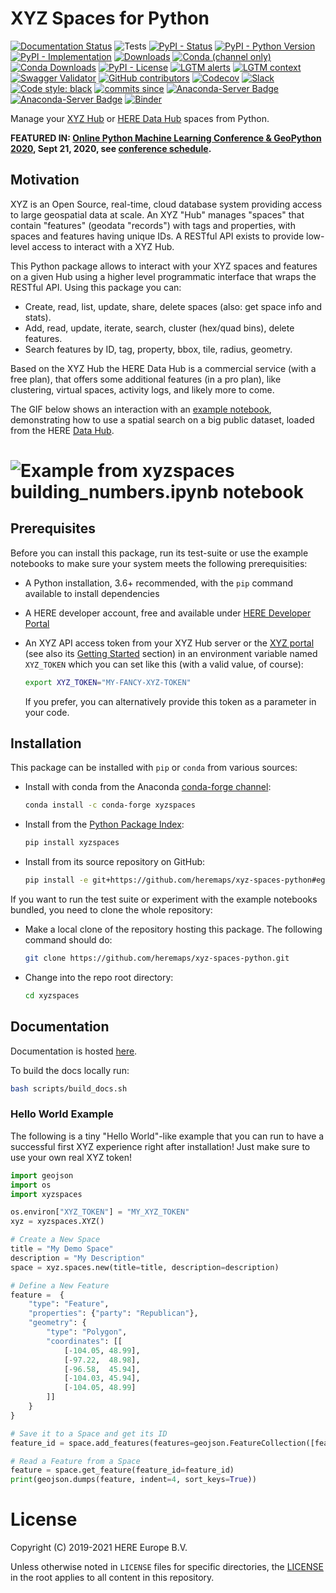 # XYZ Spaces for Python

[![Documentation Status](https://img.shields.io/readthedocs/xyz-spaces-python?logo=read-the-docs)](https://xyz-spaces-python.readthedocs.io/en/latest/?badge=latest)
![Tests](https://github.com/heremaps/xyz-spaces-python/workflows/Tests/badge.svg)
[![PyPI - Status](https://img.shields.io/pypi/status/xyzspaces)](https://pypi.org/project/xyzspaces/)
[![PyPI - Python Version](https://img.shields.io/pypi/v/xyzspaces.svg?logo=pypi)](https://pypi.org/project/xyzspaces/)
[![PyPI - Implementation](https://img.shields.io/pypi/implementation/xyzspaces)](https://pypi.org/project/xyzspaces/)
[![Downloads](https://pepy.tech/badge/xyzspaces)](https://pepy.tech/project/xyzspaces)
[![Conda (channel only)](https://img.shields.io/conda/vn/conda-forge/xyzspaces?logo=conda-forge)](https://anaconda.org/conda-forge/xyzspaces)
[![Conda Downloads](https://img.shields.io/conda/dn/conda-forge/xyzspaces)](https://anaconda.org/conda-forge/xyzspaces)
[![PyPI - License](https://img.shields.io/pypi/l/xyzspaces)](https://pypi.org/project/xyzspaces/)
[![LGTM alerts](https://img.shields.io/lgtm/alerts/g/heremaps/xyz-spaces-python.svg?logo=lgtm&logoWidth=18)](https://lgtm.com/projects/g/heremaps/xyz-spaces-python/alerts/)
[![LGTM context](https://img.shields.io/lgtm/grade/python/g/heremaps/xyz-spaces-python.svg?logo=lgtm&logoWidth=18)](https://lgtm.com/projects/g/heremaps/xyz-spaces-python/context:python)
[![Swagger Validator](https://img.shields.io/swagger/valid/3.0?specUrl=https%3A%2F%2Fxyz.api.here.com%2Fhub%2Fstatic%2Fopenapi%2Fstable.yaml)](https://xyz.api.here.com/hub/static/swagger/)
[![GitHub contributors](https://img.shields.io/github/contributors/heremaps/xyz-spaces-python)](https://github.com/heremaps/xyz-spaces-python/graphs/contributors)
[![Codecov](https://codecov.io/gh/heremaps/xyz-spaces-python/branch/master/graph/badge.svg)](https://codecov.io/gh/heremaps/xyz-spaces-python)
[![Slack](https://img.shields.io/badge/heredev-datahub-00AFAA?logo=slack)](https://heredev.slack.com)
[![Code style: black](https://img.shields.io/badge/code%20style-black-000000.svg)](https://github.com/psf/black)
[![commits since](https://img.shields.io/github/commits-since/heremaps/xyz-spaces-python/latest.svg)](https://github.com/heremaps/xyz-spaces-python/commits/master)
[![Anaconda-Server Badge](https://anaconda.org/conda-forge/xyzspaces/badges/latest_release_date.svg)](https://anaconda.org/conda-forge/xyzspaces)
[![Anaconda-Server Badge](https://anaconda.org/conda-forge/xyzspaces/badges/license.svg)](https://anaconda.org/conda-forge/xyzspaces)
[![Binder](https://mybinder.org/badge_logo.svg)](https://mybinder.org/v2/gh/heremaps/xyz-spaces-python/master?urlpath=lab/tree/docs/notebooks)

Manage your [XYZ Hub](https://github.com/heremaps/xyz-hub) or [HERE Data Hub](https://developer.here.com/products/data-hub) spaces from Python.

<b>FEATURED IN: [Online Python Machine Learning Conference &amp; GeoPython 2020](http://2020.geopython.net/), Sept 21, 2020, see [conference schedule](http://2020.geopython.net/schedule.html).</b>


## Motivation

XYZ is an Open Source, real-time, cloud database system providing access to large geospatial data at scale. An XYZ "Hub" manages "spaces" that contain "features" (geodata "records") with tags and properties, with spaces and features having unique IDs. A RESTful API exists to provide low-level access to interact with a XYZ Hub.

This Python package allows to interact with your XYZ spaces and features on a given Hub using a higher level programmatic interface that wraps the RESTful API. Using this package you can:

- Create, read, list, update, share, delete spaces (also: get space info and stats).
- Add, read, update, iterate, search, cluster (hex/quad bins), delete features.
- Search features by ID, tag, property, bbox, tile, radius, geometry.

Based on the XYZ Hub the HERE Data Hub is a commercial service (with a free plan), that offers some additional features (in a pro plan), like clustering, virtual spaces, activity logs, and likely more to come.

The GIF below shows an interaction with an [example notebook](https://github.com/heremaps/xyz-spaces-python/blob/master/docs/notebooks/building_numbers.ipynb),
demonstrating how to use a spatial search on a big public dataset, loaded from the HERE [Data Hub](https://here.xyz).

# ![Example from xyzspaces building_numbers.ipynb notebook](https://github.com/heremaps/xyz-spaces-python/raw/master/images/building_numbers.gif)


## Prerequisites

Before you can install this package, run its test-suite or use the example notebooks to make sure your system meets the following prerequisities:

- A Python installation, 3.6+ recommended, with the `pip` command available to install dependencies
- A HERE developer account, free and available under [HERE Developer Portal](https://developer.here.com)
- An XYZ API access token from your XYZ Hub server or the [XYZ portal](https://www.here.xyz) (see also its [Getting
  Started](https://www.here.xyz/getting-started/) section) in an environment variable named `XYZ_TOKEN` which you can
  set like this (with a valid value, of course):

    ```bash
    export XYZ_TOKEN="MY-FANCY-XYZ-TOKEN"
    ```

    If you prefer, you can alternatively provide this token as a parameter in your code.

## Installation

This package can be installed with `pip` or `conda` from various sources:

- Install with conda from the Anaconda [conda-forge channel](https://anaconda.org/conda-forge/xyzspaces):

    ```bash
    conda install -c conda-forge xyzspaces
    ```

- Install from the [Python Package Index](https://pypi.org/project/xyzspaces/):

    ```bash
    pip install xyzspaces
    ```

- Install from its source repository on GitHub:

    ```bash
    pip install -e git+https://github.com/heremaps/xyz-spaces-python#egg=xyzspaces
    ```

If you want to run the test suite or experiment with the example notebooks bundled, you need to clone the whole repository:

- Make a local clone of the repository hosting this package. The following command should do:

    ```bash
    git clone https://github.com/heremaps/xyz-spaces-python.git
    ```

- Change into the repo root directory:

    ```bash
    cd xyzspaces
    ```
  
## Documentation

Documentation is hosted [here](https://xyz-spaces-python.readthedocs.io/en/latest/index.html).

To build the docs locally run:

```bash
bash scripts/build_docs.sh
```

### Hello World Example

The following is a tiny "Hello World"-like example that you can run to have a successful first XYZ experience right after installation! Just make sure to use your own real XYZ token!

```python
import geojson
import os
import xyzspaces

os.environ["XYZ_TOKEN"] = "MY_XYZ_TOKEN"
xyz = xyzspaces.XYZ()

# Create a New Space
title = "My Demo Space"
description = "My Description"
space = xyz.spaces.new(title=title, description=description)

# Define a New Feature
feature =  {
    "type": "Feature",
    "properties": {"party": "Republican"},
    "geometry": {
        "type": "Polygon",
        "coordinates": [[
            [-104.05, 48.99],
            [-97.22,  48.98],
            [-96.58,  45.94],
            [-104.03, 45.94],
            [-104.05, 48.99]
        ]]
    }
}

# Save it to a Space and get its ID
feature_id = space.add_features(features=geojson.FeatureCollection([feature]))["features"][0]["id"]

# Read a Feature from a Space
feature = space.get_feature(feature_id=feature_id)
print(geojson.dumps(feature, indent=4, sort_keys=True))
```

# License

Copyright (C) 2019-2021 HERE Europe B.V.

Unless otherwise noted in `LICENSE` files for specific directories, the [LICENSE](https://github.com/heremaps/xyz-spaces-python/blob/master/LICENSE) in the root applies to all content in this repository.
